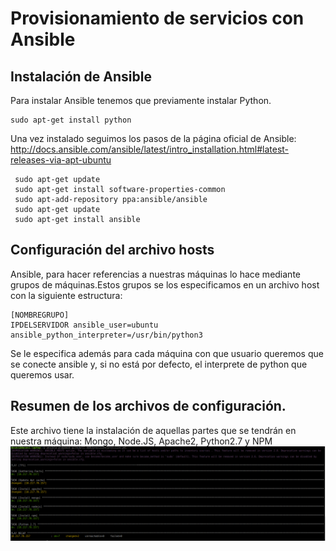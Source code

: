 # Provisionamiento de servicios con Ansible

## Instalación de Ansible

Para instalar Ansible tenemos que previamente instalar Python.
```
sudo apt-get install python
```
Una vez instalado seguimos los pasos de la página oficial de Ansible: http://docs.ansible.com/ansible/latest/intro_installation.html#latest-releases-via-apt-ubuntu
```
 sudo apt-get update
 sudo apt-get install software-properties-common
 sudo apt-add-repository ppa:ansible/ansible
 sudo apt-get update
 sudo apt-get install ansible
 ```
## Configuración del archivo hosts
Ansible, para hacer referencias a nuestras máquinas lo hace mediante grupos de máquinas.Estos grupos se los especificamos en un archivo host con la siguiente estructura:
```
[NOMBREGRUPO]
IPDELSERVIDOR ansible_user=ubuntu ansible_python_interpreter=/usr/bin/python3
```
Se le especifica además para cada máquina con que usuario queremos que se conecte ansible y, si no está por defecto, el interprete de python que queremos usar.

## Resumen de los archivos de configuración.

Este archivo tiene la instalación de aquellas partes que se tendrán en nuestra máquina: Mongo, Node.JS, Apache2, Python2.7 y NPM
![primeraConfiguracion](Imagenes/1.png)
